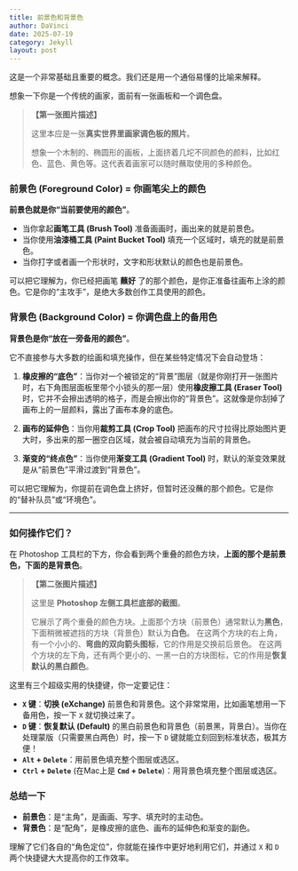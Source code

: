 ```yaml
---
title: 前景色和背景色
author: DaVinci
date: 2025-07-19
category: Jekyll
layout: post
---
```



这是一个非常基础且重要的概念。我们还是用一个通俗易懂的比喻来解释。

想象一下你是一个传统的画家，面前有一张画板和一个调色盘。

> **【第一张图片描述】**
>
> 这里本应是一张**真实世界里画家调色板的照片**。
>
> 想象一个木制的、椭圆形的画板，上面挤着几坨不同颜色的颜料，比如红色、蓝色、黄色等。这代表着画家可以随时蘸取使用的多种颜色。

### 前景色 (Foreground Color) = 你画笔尖上的颜色

**前景色就是你“当前要使用的颜色”**。

* 当你拿起**画笔工具 (Brush Tool)** 准备画画时，画出来的就是前景色。
* 当你使用**油漆桶工具 (Paint Bucket Tool)** 填充一个区域时，填充的就是前景色。
* 当你打字或者画一个形状时，文字和形状默认的颜色也是前景色。

可以把它理解为，你已经把画笔 **蘸好** 了的那个颜色，是你正准备往画布上涂的颜色。它是你的“主攻手”，是绝大多数创作工具使用的颜色。

### 背景色 (Background Color) = 你调色盘上的备用色

**背景色是你“放在一旁备用的颜色”**。

它不直接参与大多数的绘画和填充操作，但在某些特定情况下会自动登场：

1.  **橡皮擦的“底色”**：当你对一个被锁定的“背景”图层（就是你刚打开一张图片时，右下角图层面板里带个小锁头的那一层）使用**橡皮擦工具 (Eraser Tool)** 时，它并不会擦出透明的格子，而是会擦出你的“背景色”。这就像是你刮掉了画布上的一层颜料，露出了画布本身的底色。

2.  **画布的延伸色**：当你用**裁剪工具 (Crop Tool)** 把画布的尺寸拉得比原始图片更大时，多出来的那一圈空白区域，就会被自动填充为当前的背景色。

3.  **渐变的“终点色”**：当你使用**渐变工具 (Gradient Tool)** 时，默认的渐变效果就是从“前景色”平滑过渡到“背景色”。

可以把它理解为，你提前在调色盘上挤好，但暂时还没蘸的那个颜色。它是你的“替补队员”或“环境色”。

---

### 如何操作它们？

在 Photoshop 工具栏的下方，你会看到两个重叠的颜色方块，**上面的那个是前景色，下面的是背景色**。

> **【第二张图片描述】**
>
> 这里是 **Photoshop 左侧工具栏底部的截图**。
>
> 它展示了两个重叠的颜色方块。上面那个方块（前景色）通常默认为**黑色**，下面稍微被遮挡的方块（背景色）默认为**白色**。
> 在这两个方块的右上角，有一个小小的、**弯曲的双向箭头图标**，它的作用是交换前后景色。
> 在这两个方块的左下角，还有两个更小的、一黑一白的方块图标，它的作用是**恢复默认的黑白颜色**。

这里有三个超级实用的快捷键，你一定要记住：

* **`X` 键**：**切换 (eXchange)** 前景色和背景色。这个非常常用，比如画笔想用一下备用色，按一下 `X` 就切换过来了。
* **`D` 键**：**恢复默认 (Default)** 的黑白前景色和背景色（前景黑，背景白）。当你在处理蒙版（只需要黑白两色）时，按一下 `D` 键就能立刻回到标准状态，极其方便！
* **`Alt` + `Delete`**：用前景色填充整个图层或选区。
* **`Ctrl` + `Delete`** (在Mac上是 **`Cmd` + `Delete`**)：用背景色填充整个图层或选区。

### 总结一下

* **前景色**：是“主角”，是画画、写字、填充时的主动色。
* **背景色**：是“配角”，是橡皮擦的底色、画布的延伸色和渐变的副色。

理解了它们各自的“角色定位”，你就能在操作中更好地利用它们，并通过 `X` 和 `D` 两个快捷键大大提高你的工作效率。